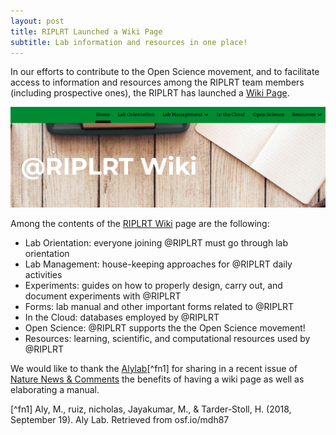 ```yaml
---
layout: post
title: RIPLRT Launched a Wiki Page
subtitle: Lab information and resources in one place!
--- 
```


In our efforts to contribute to the Open Science movement, and to facilitate access to information and resources among the RIPLRT team members (including prospective ones), the RIPLRT has launched a [Wiki Page](https://wiki.riplrt.com).

<a href="https://wiki.riplrt.com/">
  <img src="/img/wiki-page.png" alt="RIPL_Effect Research Team" class="inline"/>
</a>

Among the contents of the [RIPLRT Wiki](https://wiki.riplrt.com) page are the following:

- Lab Orientation: everyone joining @RIPLRT must go through lab orientation
- Lab Management: house-keeping approaches for @RIPLRT daily activities
- Experiments: guides on how to properly design, carry out, and document experiments with @RIPLRT
- Forms: lab manual and other important forms related to @RIPLRT
- In the Cloud: databases employed by @RIPLRT
- Open Science: @RIPLRT supports the the Open Science movement!
- Resources: learning, scientific, and computational resources used by @RIPLRT

We would like to thank the [Alylab](https://www.alylab.org/)[^fn1] for sharing in a recent issue of [Nature News & Comments](https://www.nature.com/articles/d41586-018-06167-w) the benefits of having a wiki page as well as elaborating a manual. 


[^fn1] Aly, M., ruiz, nicholas, Jayakumar, M., & Tarder-Stoll, H. (2018, September 19). Aly Lab. Retrieved from osf.io/mdh87
